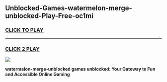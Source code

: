 
## Unblocked-Games-watermelon-merge-unblocked-Play-Free-oc1mi
<h3>
<a href="https://premium76.site?title=watermelon-merge-unblocked&ref=18A1">CLICK TO PLAY</a></h3>
<hr>

<h3>
<a href="https://premium76.site?title=watermelon-merge-unblocked&ref=18A1">CLICK 2 PLAY</a>
  
</h3>

<a href="https://premium76.site?title=watermelon-merge-unblocked&ref=18A1"><img src="https://clearcache.store/games.png"></a>


**watermelon-merge-unblocked games unblocked: Your Gateway to Fun and Accessible Online Gaming**
